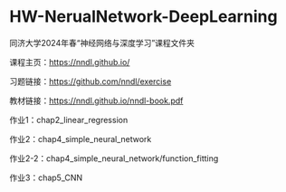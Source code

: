 # HW-NerualNetwork-DeepLearning
同济大学2024年春“神经网络与深度学习”课程文件夹

课程主页：https://nndl.github.io/

习题链接：https://github.com/nndl/exercise

教材链接：https://nndl.github.io/nndl-book.pdf

作业1：chap2_linear_regression

作业2：chap4_simple_neural_network

作业2-2：chap4_simple_neural_network/function_fitting

作业3：chap5_CNN